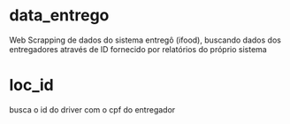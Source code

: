 # data_entrego
Web Scrapping de dados do sistema entregô (ifood), buscando dados dos entregadores através de ID fornecido por relatórios do próprio sistema 

# loc_id
busca o id do driver com o cpf do entregador
